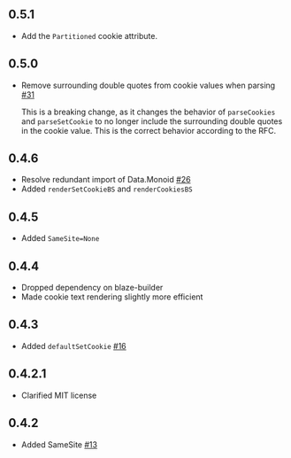 ## 0.5.1

* Add the `Partitioned` cookie attribute.

## 0.5.0

* Remove surrounding double quotes from cookie values when parsing [#31](https://github.com/snoyberg/cookie/pull/31)

  This is a breaking change, as it changes the behavior of `parseCookies` and `parseSetCookie` to no
  longer include the surrounding double quotes in the cookie value. This is the correct behavior
  according to the RFC.

## 0.4.6

* Resolve redundant import of Data.Monoid [#26](https://github.com/snoyberg/cookie/pull/26)
* Added `renderSetCookieBS` and `renderCookiesBS`

## 0.4.5

* Added `SameSite=None`

## 0.4.4

* Dropped dependency on blaze-builder
* Made cookie text rendering slightly more efficient

## 0.4.3

* Added `defaultSetCookie` [#16](https://github.com/snoyberg/cookie/pull/16)

## 0.4.2.1

* Clarified MIT license

## 0.4.2

* Added SameSite [#13](https://github.com/snoyberg/cookie/pull/13)
